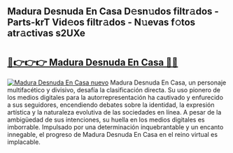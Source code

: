 ## Madura Desnuda En Casa D𝚎sn𝚞dos filtr𝚊dos - Parts-krT Vid𝚎os filtr𝚊dos - N𝚞evas f𝚘tos atr𝚊ctivas s2UXe

# <h2><a href="http://mb1wf5.tromn.icu/?c=Madura+Desnuda+En+Casa">🔗👉👉👉 Madura Desnuda En Casa 🔗🔗</a></h2>

[![Madura Desnuda En Casa nuevo](https://i.imgur.com/pEAQMta.gif)](http://mb1wf5.tromn.icu/?c=Madura+Desnuda+En+Casa)
Madura Desnuda En Casa, un personaje multifacético y divisivo, desafía la clasificación directa. Su uso pionero de los medios digitales para la autorrepresentación ha cautivado y enfurecido a sus seguidores, encendiendo debates sobre la identidad, la expresión artística y la naturaleza evolutiva de las sociedades en línea. A pesar de la ambigüedad de sus intenciones, su huella en los medios digitales es imborrable. Impulsado por una determinación inquebrantable y un encanto innegable, el progreso de Madura Desnuda En Casa en el reino virtual es implacable.
